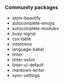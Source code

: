 ### Community packages
- atom-beautify
- autocomplete-emojis
- autocomplete-modules
- busy-signal
- csv-table
- intentions
- language-babel
- linter
- linter-eslint
- linter-ui-default
- mardown-writer
- sync-settings

